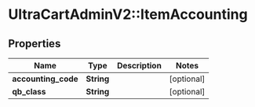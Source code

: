 # UltraCartAdminV2::ItemAccounting

## Properties
Name | Type | Description | Notes
------------ | ------------- | ------------- | -------------
**accounting_code** | **String** |  | [optional] 
**qb_class** | **String** |  | [optional] 


